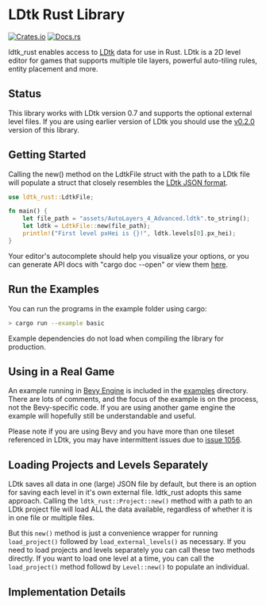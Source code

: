 
# LDtk Rust Library

[![Crates.io](https://img.shields.io/crates/v/ldtk_rust.svg)](https://crates.io/crates/ldtk_rust)
[![Docs.rs](https://docs.rs/ldtk_rust/badge.svg)](https://docs.rs/ldtk_rust)

ldtk_rust enables access to [LDtk](https://ldtk.io) data for use in Rust.
LDtk is a 2D level editor for games that supports multiple tile layers, powerful
auto-tiling rules, entity placement and more.

## Status

This library works with LDtk version 0.7 and supports the optional external
level files. If you are using earlier version of LDtk you should use the 
[v0.2.0](https://github.com/estivate/ldtk_rust/releases/tag/v0.2.0) version
of this library.

## Getting Started

Calling the new() method on the LdtkFile struct with the path to a LDtk file will
populate a struct that closely resembles the [LDtk JSON format](https://ldtk.io/json/).

```rust
use ldtk_rust::LdtkFile;

fn main() {
    let file_path = "assets/AutoLayers_4_Advanced.ldtk".to_string();
    let ldtk = LdtkFile::new(file_path);
    println!("First level pxHei is {}!", ldtk.levels[0].px_hei);
}
```

Your editor's autocomplete should help you visualize your options, or you can generate
API docs with "cargo doc --open" or view them [here](https://docs.rs/ldtk_rust/).

## Run the Examples

You can run the programs in the example folder using cargo:

```bash
> cargo run --example basic
```

Example dependencies do not load when compiling the library for production.

## Using in a Real Game

An example running in [Bevy Engine](https://bevyengine.org/) is included in the [examples](examples/) directory.
There are lots of comments, and the focus of the example is on the process, not the Bevy-specific code. If you
are using another game engine the example will hopefully still be understandable and useful.

Please note if you are using Bevy and you have more than one tileset referenced in LDtk, you may have 
intermittent issues due to [issue 1056](https://github.com/bevyengine/bevy/issues/1056).

## Loading Projects and Levels Separately

LDtk saves all data in one (large) JSON file by default, but there is an option for saving each level in
it's own external file. ldtk_rust adopts this same approach. Calling the `ldtk_rust::Project::new()` method
with a path to an LDtk project file will load ALL the data available, regardless of whether it is in one
file or multiple files.

But this `new()` method is just a convenience wrapper for running `load_project()` followed
by `load_external_levels()` as necessary. If you need to load projects and levels separately you 
can call these two methods directly. If you want to load one level at a time, you can call 
the `load_project()` method followd by `Level::new()` to populate an individual. 

## Implementation Details

